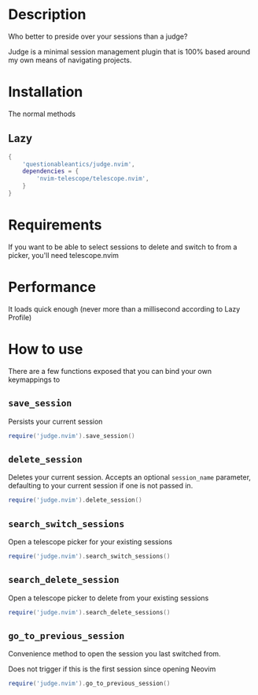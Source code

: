 # Description
Who better to preside over your sessions than a judge?

Judge is a minimal session management plugin that is 100% based around my own means of navigating projects.

# Installation
The normal methods

## Lazy

```lua
{
    'questionableantics/judge.nvim',
    dependencies = {
        'nvim-telescope/telescope.nvim',
    }
}
```


# Requirements
If you want to be able to select sessions to delete and switch to from a picker, you'll need telescope.nvim

# Performance
It loads quick enough (never more than a millisecond according to Lazy Profile)

# How to use
There are a few functions exposed that you can bind your own keymappings to

## `save_session`
Persists your current session

```lua
require('judge.nvim').save_session()
```


## `delete_session`
Deletes your current session. Accepts an optional `session_name` parameter, defaulting to your current session if one is not passed in.

```lua
require('judge.nvim').delete_session()
```


## `search_switch_sessions`
Open a telescope picker for your existing sessions

```lua
require('judge.nvim').search_switch_sessions()
```


## `search_delete_session`
Open a telescope picker to delete from your existing sessions

```lua
require('judge.nvim').search_delete_sessions()
```


## `go_to_previous_session`
Convenience method to open the session you last switched from.

Does not trigger if this is the first session since opening Neovim

```lua
require('judge.nvim').go_to_previous_session()
```
